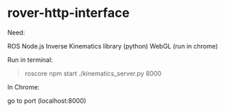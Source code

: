 # rover-http-interface



Need:

ROS
Node.js
Inverse Kinematics library (python)
WebGL (run in chrome)


Run in terminal:

> roscore
> npm start
> ./kinematics_server.py 8000 


In Chrome:

go to port (localhost:8000)
